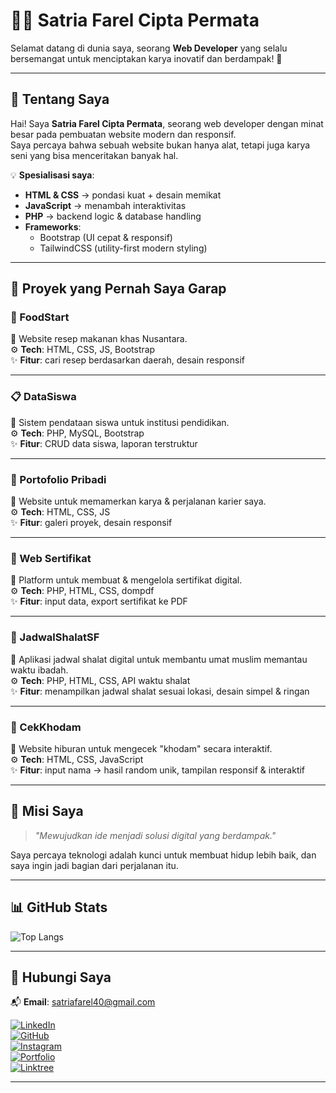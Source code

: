 # 👨‍💻 Satria Farel Cipta Permata  

Selamat datang di dunia saya, seorang **Web Developer** yang selalu bersemangat untuk menciptakan karya inovatif dan berdampak! 🌟  

---

## 🚀 Tentang Saya  
Hai! Saya **Satria Farel Cipta Permata**, seorang web developer dengan minat besar pada pembuatan website modern dan responsif.  
Saya percaya bahwa sebuah website bukan hanya alat, tetapi juga karya seni yang bisa menceritakan banyak hal.  

💡 **Spesialisasi saya**:  
- **HTML & CSS** → pondasi kuat + desain memikat  
- **JavaScript** → menambah interaktivitas  
- **PHP** → backend logic & database handling  
- **Frameworks**:  
  - Bootstrap (UI cepat & responsif)  
  - TailwindCSS (utility-first modern styling)  

---

## 📂 Proyek yang Pernah Saya Garap  

### 🌾 FoodStart  
📖 Website resep makanan khas Nusantara.  
⚙️ **Tech**: HTML, CSS, JS, Bootstrap  
✨ **Fitur**: cari resep berdasarkan daerah, desain responsif  

---

### 📋 DataSiswa  
📖 Sistem pendataan siswa untuk institusi pendidikan.  
⚙️ **Tech**: PHP, MySQL, Bootstrap  
✨ **Fitur**: CRUD data siswa, laporan terstruktur  

---

### 🎨 Portofolio Pribadi  
📖 Website untuk memamerkan karya & perjalanan karier saya.  
⚙️ **Tech**: HTML, CSS, JS  
✨ **Fitur**: galeri proyek, desain responsif  

---

### 📜 Web Sertifikat  
📖 Platform untuk membuat & mengelola sertifikat digital.  
⚙️ **Tech**: PHP, HTML, CSS, dompdf  
✨ **Fitur**: input data, export sertifikat ke PDF  

---

### 🕌 JadwalShalatSF  
📖 Aplikasi jadwal shalat digital untuk membantu umat muslim memantau waktu ibadah.  
⚙️ **Tech**: PHP, HTML, CSS, API waktu shalat  
✨ **Fitur**: menampilkan jadwal shalat sesuai lokasi, desain simpel & ringan  

---

### 🔮 CekKhodam  
📖 Website hiburan untuk mengecek "khodam" secara interaktif.  
⚙️ **Tech**: HTML, CSS, JavaScript  
✨ **Fitur**: input nama → hasil random unik, tampilan responsif & interaktif  

---

## 🌟 Misi Saya  
> *"Mewujudkan ide menjadi solusi digital yang berdampak."*  

Saya percaya teknologi adalah kunci untuk membuat hidup lebih baik, dan saya ingin jadi bagian dari perjalanan itu.  

---

## 📊 GitHub Stats  
![Top Langs](https://github-readme-stats.vercel.app/api/top-langs/?username=SatriaFarel&layout=compact&theme=radical)  

---

## 🤝 Hubungi Saya  
📬 **Email**: satriafarel40@gmail.com  

[![LinkedIn](https://img.shields.io/badge/LinkedIn-blue?logo=linkedin&logoColor=white)](https://linkedin.com/in/SatriaFarel)  
[![GitHub](https://img.shields.io/badge/GitHub-black?logo=github&logoColor=white)](https://github.com/Satriafarel)  
[![Instagram](https://img.shields.io/badge/Instagram-purple?logo=instagram&logoColor=white)](https://instagram.com/satriafarel30)  
[![Portfolio](https://img.shields.io/badge/Portfolio-Website-lightgrey?logo=vercel&logoColor=black)](https://portofoliosf.vercel.app)  
[![Linktree](https://img.shields.io/badge/Linktree-green?logo=linktree&logoColor=white)](https://linktree-sf.vercel.app)  

---
